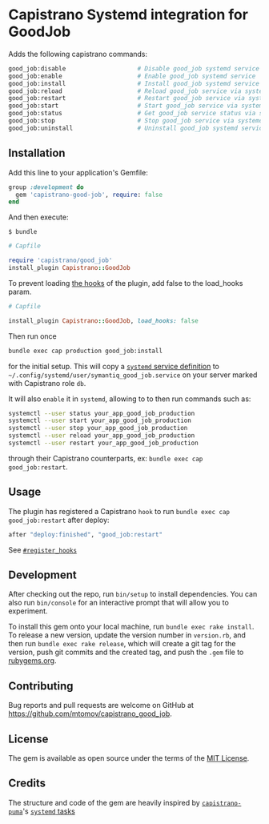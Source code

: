 # Capistrano Systemd integration for GoodJob

Adds the following capistrano commands:

```sh
good_job:disable                    # Disable good_job systemd service
good_job:enable                     # Enable good_job systemd service
good_job:install                    # Install good_job systemd service
good_job:reload                     # Reload good_job service via systemd
good_job:restart                    # Restart good_job service via systemd
good_job:start                      # Start good_job service via systemd
good_job:status                     # Get good_job service status via systemd
good_job:stop                       # Stop good_job service via systemd
good_job:uninstall                  # Uninstall good_job systemd service
```


## Installation

Add this line to your application's Gemfile:

```ruby
group :development do
  gem 'capistrano-good-job', require: false
end
```

And then execute:

    $ bundle

```ruby
# Capfile

require 'capistrano/good_job'
install_plugin Capistrano::GoodJob
```

To prevent loading [the hooks](lib/capistrano-good-job.rb) of the plugin, add false to the load_hooks param.
```ruby
# Capfile

install_plugin Capistrano::GoodJob, load_hooks: false
```

Then run once

```sh
bundle exec cap production good_job:install
```

for the initial setup. This will copy a [`systemd` service definition](lib/capistrano/templates/good_job.service.erb) to `~/.config/systemd/user/symantiq_good_job.service` on your server marked with Capistrano role `db`.

It will also `enable` it in `systemd`, allowing to to then run commands such as:

```sh
systemctl --user status your_app_good_job_production
systemctl --user start your_app_good_job_production
systemctl --user stop your_app_good_job_production
systemctl --user reload your_app_good_job_production
systemctl --user restart your_app_good_job_production
```

through their Capistrano counterparts, ex: `bundle exec cap good_job:restart`.

## Usage

The plugin has registered a Capistrano `hook` to run `bundle exec cap good_job:restart` after deploy:

```ruby
after "deploy:finished", "good_job:restart"
```

See [`#register_hooks`](lib/capistrano/good_job.rb:17)


## Development

After checking out the repo, run `bin/setup` to install dependencies. You can also run `bin/console` for an interactive prompt that will allow you to experiment.

To install this gem onto your local machine, run `bundle exec rake install`. To release a new version, update the version number in `version.rb`, and then run `bundle exec rake release`, which will create a git tag for the version, push git commits and the created tag, and push the `.gem` file to [rubygems.org](https://rubygems.org).

## Contributing

Bug reports and pull requests are welcome on GitHub at https://github.com/mtomov/capistrano_good_job.

## License

The gem is available as open source under the terms of the [MIT License](https://opensource.org/licenses/MIT).

## Credits

The structure and code of the gem are heavily inspired by [`capistrano-puma`](https://github.com/seuros/capistrano-puma)'s [`systemd` tasks](https://github.com/seuros/capistrano-puma/blob/master/lib/capistrano/tasks/systemd.rake)
